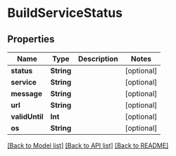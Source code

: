 # BuildServiceStatus

## Properties
Name | Type | Description | Notes
------------ | ------------- | ------------- | -------------
**status** | **String** |  | [optional] 
**service** | **String** |  | [optional] 
**message** | **String** |  | [optional] 
**url** | **String** |  | [optional] 
**validUntil** | **Int** |  | [optional] 
**os** | **String** |  | [optional] 

[[Back to Model list]](../README.md#documentation-for-models) [[Back to API list]](../README.md#documentation-for-api-endpoints) [[Back to README]](../README.md)


